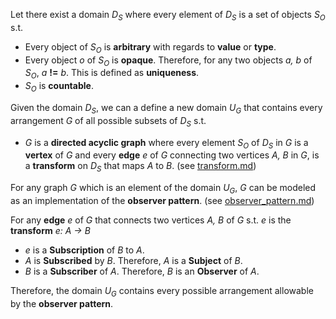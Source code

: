 Let there exist a domain _D<sub>S</sub>_ where every element of _D<sub>S</sub>_ is a set of objects _S<sub>O</sub>_ s.t.

  - Every object of _S<sub>O</sub>_ is **arbitrary** with regards to **value** or **type**.
  - Every object _o_ of _S<sub>O</sub>_ is **opaque**. Therefore, for any two objects _a, b_ of _S<sub>O</sub>_, _a_ **!=** _b_. This is defined as **uniqueness**.
  - _S<sub>O</sub>_ is **countable**.

Given the domain _D<sub>S</sub>_, we can a define a new domain _U<sub>G</sub>_ that contains every arrangement _G_ of all possible subsets of _D<sub>S</sub>_ s.t.
  - _G_ is a **directed acyclic graph** where every element _S<sub>O</sub>_ of _D<sub>S</sub>_ in _G_ is a **vertex** of _G_ and every **edge** _e_ of _G_ connecting two vertices _A, B_ in _G_, is a **transform** on _D<sub>S</sub>_ that maps _A_ to _B_.
  (see <a href="https://github.com/ttowncompiled/observer.api/blob/theory/theory/transform.md">transform.md</a>)

For any graph _G_ which is an element of the domain _U<sub>G</sub>_, _G_ can be modeled as an implementation of the **observer pattern**.
(see <a href="https://github.com/ttowncompiled/observer.api/blob/theory/theory/observer_pattern.md">observer_pattern.md</a>)

For any **edge** _e_ of _G_ that connects two vertices _A, B_ of _G_ s.t. _e_ is the **transform** _e: A -> B_

  - _e_ is a **Subscription** of _B_ to _A_.
  - _A_ is **Subscribed** by _B_. Therefore, _A_ is a **Subject** of _B_.
  - _B_ is a **Subscriber** of _A_. Therefore, _B_ is an **Observer** of _A_.

Therefore, the domain _U<sub>G</sub>_ contains every possible arrangement allowable by the **observer pattern**.

